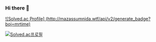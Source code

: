 ### Hi there 👋
[![Solved.ac Profile] (http://mazassumnida.wtf/api/v2/generate_badge? boj=mrtime)](https://solved.ac/mrtime/)

[![Solved.ac프로필](http://mazassumnida.wtf/api/generate_badge?boj={handle})](https://solved.ac/{handle})
<!--
**SodaXI/SodaXI** is a ✨ _special_ ✨ repository because its `README.md` (this file) appears on your GitHub profile.

Here are some ideas to get you started:

- 🔭 I’m currently working on ...
- 🌱 I’m currently learning ...
- 👯 I’m looking to collaborate on ...
- 🤔 I’m looking for help with ...
- 💬 Ask me about ...
- 📫 How to reach me: ...
- 😄 Pronouns: ...
- ⚡ Fun fact: ...
-->
